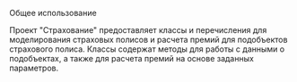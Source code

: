 Общее использование

Проект "Страхование" предоставляет классы и перечисления для моделирования страховых полисов 
и расчета премий для подобъектов страхового полиса. Классы содержат методы для работы с 
данными о подобъектах, а также для расчета премий на основе заданных параметров.
